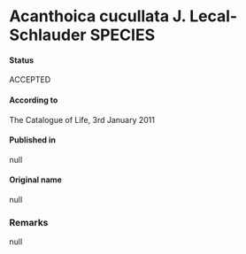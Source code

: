 Acanthoica cucullata J. Lecal-Schlauder SPECIES
=======

#### Status
ACCEPTED

#### According to
The Catalogue of Life, 3rd January 2011

#### Published in
null

#### Original name
null

### Remarks
null